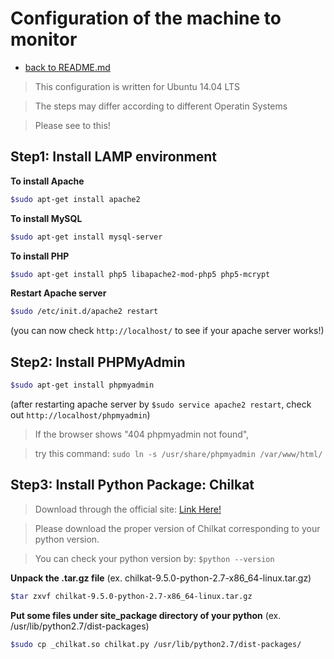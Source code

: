 # Configuration of the machine to monitor

+ [back to README.md](./README.md)

> This configuration is written for Ubuntu 14.04 LTS

> The steps may differ according to different Operatin Systems

> Please see to this!

## Step1: Install LAMP environment

**To install Apache**
```sh
$sudo apt-get install apache2
```
**To install MySQL**
```sh
$sudo apt-get install mysql-server
```

**To install PHP**
```sh
$sudo apt-get install php5 libapache2-mod-php5 php5-mcrypt
```

**Restart Apache server**
```sh
$sudo /etc/init.d/apache2 restart
```
(you can now check `http://localhost/` to see if your apache server works!)

## Step2: Install PHPMyAdmin

```sh
$sudo apt-get install phpmyadmin
```

(after restarting apache server by `$sudo service apache2 restart`, check out `http://localhost/phpmyadmin`)

> If the browser shows "404 phpmyadmin not found", 

> try this command: `sudo ln -s /usr/share/phpmyadmin /var/www/html/`

## Step3: Install Python Package: Chilkat

> Download through the official site: [Link Here!](https://www.chilkatsoft.com/python.asp)

> Please download the proper version of Chilkat corresponding to your python version.

> You can check your python version by: `$python --version`

**Unpack the .tar.gz file** (ex. chilkat-9.5.0-python-2.7-x86_64-linux.tar.gz)

```sh
$tar zxvf chilkat-9.5.0-python-2.7-x86_64-linux.tar.gz
```

**Put some files under site_package directory of your python** (ex. /usr/lib/python2.7/dist-packages)

```sh
$sudo cp _chilkat.so chilkat.py /usr/lib/python2.7/dist-packages/
```



